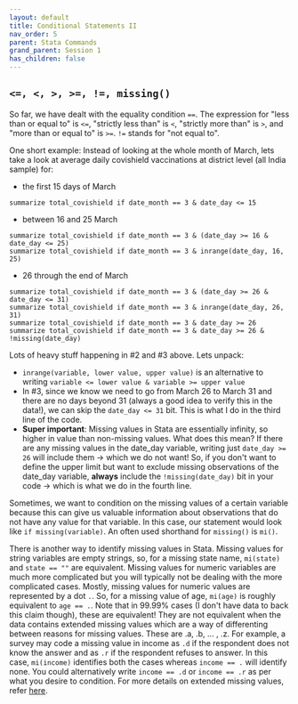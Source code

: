 ```yaml
---
layout: default
title: Conditional Statements II
nav_order: 5
parent: Stata Commands
grand_parent: Session 1
has_children: false
---
```



## ``<=, <, >, >=, !=, missing()``

So far, we have dealt with the equality condition ``==``. The expression for "less than or equal to" is ``<=``, "strictly less than" is ``<``, "strictly more than" is ``>``, and "more than or equal to" is ``>=``. ``!=`` stands for "not equal to".

One short example: Instead of looking at the whole month of March, lets take a look at average daily covishield vaccinations at district level (all India sample) for:

- the first 15 days of March 

```
summarize total_covishield if date_month == 3 & date_day <= 15
```

- between 16 and 25 March 

```
summarize total_covishield if date_month == 3 & (date_day >= 16 & date_day <= 25)
summarize total_covishield if date_month == 3 & inrange(date_day, 16, 25)
```

- 26 through the end of March

```
summarize total_covishield if date_month == 3 & (date_day >= 26 & date_day <= 31)
summarize total_covishield if date_month == 3 & inrange(date_day, 26, 31)
summarize total_covishield if date_month == 3 & date_day >= 26
summarize total_covishield if date_month == 3 & date_day >= 26 & !missing(date_day)
```

Lots of heavy stuff happening in #2 and #3 above. Lets unpack:

- ``inrange(variable, lower value, upper value)`` is an alternative to writing ``variable <= lower value & variable >= upper value``
- In #3, since we know we need to go from March 26 to March 31 and there are no days beyond 31 (always a good idea to verify this in the data!), we can skip the ``date_day <= 31`` bit. This is what I do in the third line of the code. 
- **Super important**: Missing values in Stata are essentially infinity, so higher in value than non-missing values. What does this mean? If there are any missing values in the date_day variable, writing just ``date_day >= 26`` will include them -> which we do not want! So, if you don't want to define the upper limit but want to exclude missing observations of the date_day variable, **always** include the ``!missing(date_day)`` bit in your code -> which is what we do in the fourth line.  

Sometimes, we want to condition on the missing values of a certain variable because this can give us valuable information about observations that do not have any value for that variable. In this case, our statement would look like ``if missing(variable)``. An often used shorthand for ``missing()`` is ``mi()``.

There is another way to identify missing values in Stata. Missing values for string variables are empty strings, so, for a missing state name, ``mi(state)`` and ``state == ""`` are equivalent. Missing values for numeric variables are much more complicated but you will typically not be dealing with the more complicated cases. Mostly, missing values for numeric values are represented by a dot ``.``. So, for a missing value of age, ``mi(age)`` is roughly equivalent to ``age == .``. Note that in 99.99% cases (I don't have data to back this claim though), these are equivalent! They are not equivalent when the data contains extended missing values which are a way of differenting between reasons for missing values. These are .a, .b, ... , .z. For example, a survey may code a missing value in income as ``.d`` if the respondent does not know the answer and as ``.r`` if the respondent refuses to answer. In this case, ``mi(income)`` identifies both the cases whereas ``income == .`` will identify none. You could alternatively write ``income == .d`` or ``income == .r`` as per what you desire to condition. For more details on extended missing values, refer [here](https://povertyaction.github.io/guides/cleaning/variablemanagement/missingvalues/#extended-missing-values-in-stata).


